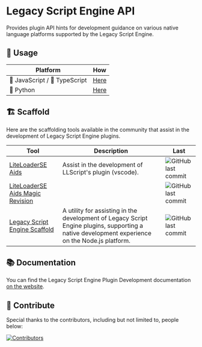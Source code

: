 # Legacy Script Engine API

Provides plugin API hints for development guidance on various native language platforms supported by the Legacy Script Engine.

## 🚀 Usage

| Platform                      | How                                      |
|-------------------------------|------------------------------------------|
| 📒 JavaScript / 📘 TypeScript | [Here](./platforms/javascript/README.md) |
| 🐍 Python                     | [Here](./platforms/python/README.md)     |

## 🏗️ Scaffold

Here are the scaffolding tools available in the community that assist in the development of Legacy Script Engine plugins.

| Tool                                                                                               | Description                                                                                                                                     | Last                                                                                                                                                                       |
|----------------------------------------------------------------------------------------------------|-------------------------------------------------------------------------------------------------------------------------------------------------|----------------------------------------------------------------------------------------------------------------------------------------------------------------------------|
| [LiteLoaderSE Aids](https://github.com/LiteLDev/LiteLoaderSE-Aids)                                 | Assist in the development of LLScript's plugin (vscode).                                                                                        | ![GitHub last commit](https://img.shields.io/github/last-commit/LiteLDev/LiteLoaderSE-Aids?display_timestamp=author&style=flat&label=%20&color=%23007EC6)                  |
| [LiteLoaderSE Aids Magic Revision](https://github.com/luoqing510/LiteLoaderSE-Aids-Magic-Revision) |                                                                                                                                                 | ![GitHub last commit](https://img.shields.io/github/last-commit/luoqing510/LiteLoaderSE-Aids-Magic-Revision?display_timestamp=author&style=flat&label=%20&color=%23007EC6) |
| [Legacy Script Engine Scaffold](https://github.com/leoweyr/LegacyScriptEngine_Scaffold)            | A utility for assisting in the development of Legacy Script Engine plugins, supporting a native development experience on the Node.js platform. | ![GitHub last commit](https://img.shields.io/github/last-commit/leoweyr/LegacyScriptEngine_Scaffold?display_timestamp=author&style=flat&label=%20&color=%23007EC6)         |

## 📚 Documentation

You can find the Legacy Script Engine Plugin Development documentation [on the website](https://lse.levimc.org/).

## 🤝 Contribute

Special thanks to the contributors, including but not limited to, people below:

<a href="https://github.com/LiteLDev/LegacyScriptEngine_API/graphs/contributors">
  <img src="https://contrib.rocks/image?repo=LiteLDev/LegacyScriptEngine_API" alt="Contributors" />
</a>
